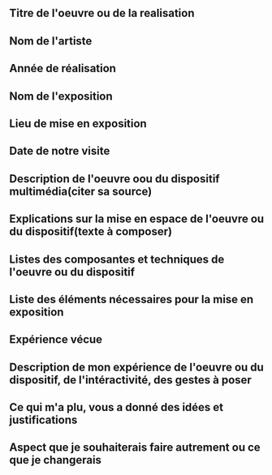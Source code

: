 ## Titre de l'oeuvre ou de la realisation

## Nom de l'artiste

## Année de réalisation

## Nom de l'exposition

## Lieu de mise en exposition

## Date de notre visite

## Description de l'oeuvre oou du dispositif multimédia(citer sa source)

## Explications sur la mise en espace de l'oeuvre ou du dispositif(texte à composer)

## Listes des composantes et techniques de l'oeuvre ou du dispositif

## Liste des éléments nécessaires pour la mise en exposition

## Expérience vécue

## Description de mon expérience de l'oeuvre ou du dispositif, de l'intéractivité, des gestes à poser

## Ce qui m'a plu, vous a donné des idées et justifications

## Aspect que je souhaiterais faire autrement ou ce que je changerais
